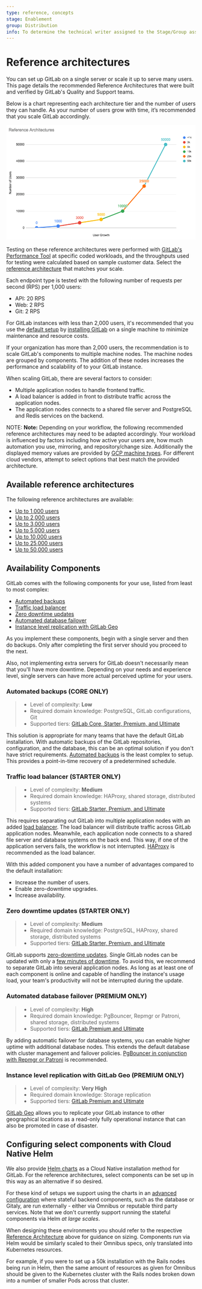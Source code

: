 ```yaml
---
type: reference, concepts
stage: Enablement
group: Distribution
info: To determine the technical writer assigned to the Stage/Group associated with this page, see https://about.gitlab.com/handbook/engineering/ux/technical-writing/#designated-technical-writers
---
```


# Reference architectures

You can set up GitLab on a single server or scale it up to serve many users.
This page details the recommended Reference Architectures that were built and
verified by GitLab's Quality and Support teams.

Below is a chart representing each architecture tier and the number of users
they can handle. As your number of users grow with time, it’s recommended that
you scale GitLab accordingly.

![Reference Architectures](img/reference-architectures.png)
<!-- Internal link: https://docs.google.com/spreadsheets/d/1obYP4fLKkVVDOljaI3-ozhmCiPtEeMblbBKkf2OADKs/edit#gid=1403207183 -->

Testing on these reference architectures were performed with
[GitLab's Performance Tool](https://gitlab.com/gitlab-org/quality/performance)
at specific coded workloads, and the throughputs used for testing were
calculated based on sample customer data. Select the
[reference architecture](#available-reference-architectures) that matches your scale.

Each endpoint type is tested with the following number of requests per second (RPS)
per 1,000 users:

- API: 20 RPS
- Web: 2 RPS
- Git: 2 RPS

For GitLab instances with less than 2,000 users, it's recommended that you use
the [default setup](#automated-backups-core-only) by
[installing GitLab](../../install/README.md) on a single machine to minimize
maintenance and resource costs.

If your organization has more than 2,000 users, the recommendation is to scale
GitLab's components to multiple machine nodes. The machine nodes are grouped by
components. The addition of these nodes increases the performance and
scalability of to your GitLab instance.

When scaling GitLab, there are several factors to consider:

- Multiple application nodes to handle frontend traffic.
- A load balancer is added in front to distribute traffic across the application nodes.
- The application nodes connects to a shared file server and PostgreSQL and Redis services on the backend.

NOTE: **Note:**
Depending on your workflow, the following recommended reference architectures
may need to be adapted accordingly. Your workload is influenced by factors
including how active your users are, how much automation you use, mirroring,
and repository/change size. Additionally the displayed memory values are
provided by [GCP machine types](https://cloud.google.com/compute/docs/machine-types).
For different cloud vendors, attempt to select options that best match the
provided architecture.

## Available reference architectures

The following reference architectures are available:

- [Up to 1,000 users](1k_users.md)
- [Up to 2,000 users](2k_users.md)
- [Up to 3,000 users](3k_users.md)
- [Up to 5,000 users](5k_users.md)
- [Up to 10,000 users](10k_users.md)
- [Up to 25,000 users](25k_users.md)
- [Up to 50,000 users](50k_users.md)

## Availability Components

GitLab comes with the following components for your use, listed from least to
most complex:

- [Automated backups](#automated-backups-core-only)
- [Traffic load balancer](#traffic-load-balancer-starter-only)
- [Zero downtime updates](#zero-downtime-updates-starter-only)
- [Automated database failover](#automated-database-failover-premium-only)
- [Instance level replication with GitLab Geo](#instance-level-replication-with-gitlab-geo-premium-only)

As you implement these components, begin with a single server and then do
backups. Only after completing the first server should you proceed to the next.

Also, not implementing extra servers for GitLab doesn't necessarily mean that you'll have
more downtime. Depending on your needs and experience level, single servers can
have more actual perceived uptime for your users.

### Automated backups **(CORE ONLY)**

> - Level of complexity: **Low**
> - Required domain knowledge: PostgreSQL, GitLab configurations, Git
> - Supported tiers: [GitLab Core, Starter, Premium, and Ultimate](https://about.gitlab.com/pricing/)

This solution is appropriate for many teams that have the default GitLab installation.
With automatic backups of the GitLab repositories, configuration, and the database,
this can be an optimal solution if you don't have strict requirements.
[Automated backups](../../raketasks/backup_restore.md#configuring-cron-to-make-daily-backups)
is the least complex to setup. This provides a point-in-time recovery of a predetermined schedule.

### Traffic load balancer **(STARTER ONLY)**

> - Level of complexity: **Medium**
> - Required domain knowledge: HAProxy, shared storage, distributed systems
> - Supported tiers: [GitLab Starter, Premium, and Ultimate](https://about.gitlab.com/pricing/)

This requires separating out GitLab into multiple application nodes with an added
[load balancer](../high_availability/load_balancer.md). The load balancer will distribute traffic
across GitLab application nodes. Meanwhile, each application node connects to a
shared file server and database systems on the back end. This way, if one of the
application servers fails, the workflow is not interrupted.
[HAProxy](https://www.haproxy.org/) is recommended as the load balancer.

With this added component you have a number of advantages compared
to the default installation:

- Increase the number of users.
- Enable zero-downtime upgrades.
- Increase availability.

### Zero downtime updates **(STARTER ONLY)**

> - Level of complexity: **Medium**
> - Required domain knowledge: PostgreSQL, HAProxy, shared storage, distributed systems
> - Supported tiers: [GitLab Starter, Premium, and Ultimate](https://about.gitlab.com/pricing/)

GitLab supports [zero-downtime updates](https://docs.gitlab.com/omnibus/update/#zero-downtime-updates).
Single GitLab nodes can be updated with only a [few minutes of downtime](https://docs.gitlab.com/omnibus/update/README.html#single-node-deployment).
To avoid this, we recommend to separate GitLab into several application nodes.
As long as at least one of each component is online and capable of handling the instance's usage load, your team's productivity will not be interrupted during the update.

### Automated database failover **(PREMIUM ONLY)**

> - Level of complexity: **High**
> - Required domain knowledge: PgBouncer, Repmgr or Patroni, shared storage, distributed systems
> - Supported tiers: [GitLab Premium and Ultimate](https://about.gitlab.com/pricing/)

By adding automatic failover for database systems, you can enable higher uptime
with additional database nodes. This extends the default database with
cluster management and failover policies.
[PgBouncer in conjunction with Repmgr or Patroni](../postgresql/replication_and_failover.md)
is recommended.

### Instance level replication with GitLab Geo **(PREMIUM ONLY)**

> - Level of complexity: **Very High**
> - Required domain knowledge: Storage replication
> - Supported tiers: [GitLab Premium and Ultimate](https://about.gitlab.com/pricing/)

[GitLab Geo](../geo/replication/index.md) allows you to replicate your GitLab
instance to other geographical locations as a read-only fully operational instance
that can also be promoted in case of disaster.

## Configuring select components with Cloud Native Helm

We also provide [Helm charts](https://docs.gitlab.com/charts/) as a Cloud Native installation
method for GitLab. For the reference architectures, select components can be set up in this
way as an alternative if so desired.

For these kind of setups we support using the charts in an [advanced configuration](https://docs.gitlab.com/charts/#advanced-configuration)
where stateful backend components, such as the database or Gitaly, are run externally - either
via Omnibus or reputable third party services. Note that we don't currently support running the
stateful components via Helm _at large scales_.

When designing these environments you should refer to the respective [Reference Architecture](#available-reference-architectures)
above for guidance on sizing. Components run via Helm would be similarly scaled to their Omnibus
specs, only translated into Kubernetes resources.

For example, if you were to set up a 50k installation with the Rails nodes being run in Helm,
then the same amount of resources as given for Omnibus should be given to the Kubernetes
cluster with the Rails nodes broken down into a number of smaller Pods across that cluster.
